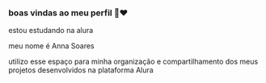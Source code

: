 ### boas vindas ao meu perfil 🤠❤️
estou estudando na alura

meu nome é Anna Soares

utilizo esse espaço para minha organização e compartilhamento dos meus projetos desenvolvidos na plataforma Alura 
<!-- estou estudando na alura
**Soaresanna/Soaresanna** is a ✨ _special_ ✨ repository because its `README.md` (this file) appears on your GitHub profile.


Here are some ideas to get you started:

- 🔭 I’m currently working on ...
- 🌱 I’m currently learning ...
- 👯 I’m looking to collaborate on ...
- 🤔 I’m looking for help with ...
- 💬 Ask me about ...
- 📫 How to reach me: ...
- 😄 Pronouns: ...
- ⚡ Fun fact: ...
-->
